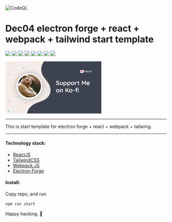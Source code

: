 ![CodeQL](https://github.com/dec04/my-portfolio/workflows/CodeQL/badge.svg)

# Dec04 electron forge + react + webpack + tailwind start template

![](https://img.shields.io/github/checks-status/dec04/electron-forge-react-tailwind-base-template/master?style=for-the-badge)
![](https://img.shields.io/github/package-json/v/dec04/electron-forge-react-tailwind-base-template?style=for-the-badge)
![](https://img.shields.io/github/languages/count/dec04/electron-forge-react-tailwind-base-template?style=for-the-badge)
![](https://img.shields.io/github/languages/top/dec04/electron-forge-react-tailwind-base-template?style=for-the-badge)
![](https://img.shields.io/github/commit-activity/y/dec04/electron-forge-react-tailwind-base-template?style=for-the-badge)
![](https://img.shields.io/github/last-commit/dec04/electron-forge-react-tailwind-base-template?style=for-the-badge)
![](https://img.shields.io/github/languages/code-size/dec04/electron-forge-react-tailwind-base-template?style=for-the-badge)
![](https://img.shields.io/github/issues/dec04/electron-forge-react-tailwind-base-template?style=for-the-badge)

<a href="https://ko-fi.com/dmediadecoy"><img src="https://raw.githubusercontent.com/dec04/my-portfolio/master/exampleImgs/ko-fi.png" width="300"></a>
<hr>

This is start template for electron forge + react + webpack + tailwing. 
<hr>

<!--START_SECTION:activity-->
<!--END_SECTION:activity-->

#### Technology stack:

  - [ReactJS](https://reactjs.org/)
  - [TailwindCSS](https://tailwindcss.com/)
  - [Webpack JS](https://webpack.js.org/)
  - [Electron Forge](https://www.electronforge.io/)

#### Install:
Copy repo, and run
```bash
npm run start
```

Happy hacking. :heart_decoration:

